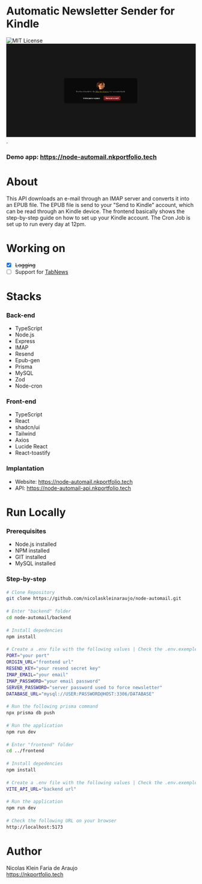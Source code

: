 # Automatic Newsletter Sender for Kindle
 ![MIT License](https://img.shields.io/badge/license-MIT-blue)
 <br>
   <img src="./frontend/public/home-page.png" alt="Print Home Page" width="700">.
   ### Demo app: https://node-automail.nkportfolio.tech
# About
 This API downloads an e-mail through an IMAP server and converts it into an EPUB file.
 The EPUB file is send to your "Send to Kindle" account, which can be read through an Kindle device.
 The frontend basically shows the step-by-step guide on how to set up your Kindle account.
 The Cron Job is set up to run every day at 12pm.

# Working on
 - [x] ~~Logging~~
 - [ ] Support for [TabNews](https://www.tabnews.com.br)

# Stacks 
  ### Back-end
  - TypeScript
  - Node.js
  - Express
  - IMAP
  - Resend
  - Epub-gen
  - Prisma
  - MySQL
  - Zod
  - Node-cron
  
  ### Front-end
  - TypeScript
  - React
  - shadcn/ui
  - Tailwind
  - Axios
  - Lucide React
  - React-toastify

  ### Implantation
  - Website: https://node-automail.nkportfolio.tech
  - API: https://node-automail-api.nkportfolio.tech

# Run Locally
  ### Prerequisites
  - Node.js installed
  - NPM installed
  - GIT installed
  - MySQL installed
  
  ### Step-by-step
  ```bash
  # Clone Repository
  git clone https://github.com/nicolaskleinaraujo/node-automail.git

  # Enter "backend" folder
  cd node-automail/backend

  # Install depedencies
  npm install

  # Create a .env file with the following values | Check the .env.exemple file if nedeed
  PORT="your port"
  ORIGIN_URL="frontend url"
  RESEND_KEY="your resend secret key"
  IMAP_EMAIL="your email"
  IMAP_PASSWORD="your email password"
  SERVER_PASSWORD="server password used to force newsletter"
  DATABASE_URL="mysql://USER:PASSWORD@HOST:3306/DATABASE"

  # Run the following prisma command
  npx prisma db push

  # Run the application
  npm run dev

  # Enter "frontend" folder
  cd ../frontend

  # Install depedencies
  npm install

  # Create a .env file with the following values | Check the .env.exemple file if nedeed
  VITE_API_URL="backend url"

  # Run the application
  npm run dev

  # Check the following URL on your browser
  http://localhost:5173
  ```

  # Author
   Nicolas Klein Faria de Araujo <br>
   https://nkportfolio.tech
